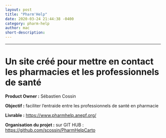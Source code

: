 ```yaml
---
layout: post
title: "Pharm'Help"
date: 2020-03-24 21:44:38 -0400
category: pharm-help
author: mac
short-description: 
---
```


-----

# Un site créé pour mettre en contact les pharmacies et les professionnels de santé

**Product Owner :** Sébastien Cossin

**Objectif :** faciliter l’entraide entre les professionnels de santé en pharmacie 

**Livrable :** https://www.pharmhelp.anepf.org/

**Organisation du projet :**
sur GIT HUB : https://github.com/scossin/PharmHelpCarto



